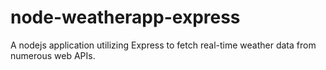 # node-weatherapp-express
A nodejs application utilizing Express to fetch real-time weather data from numerous web APIs.

